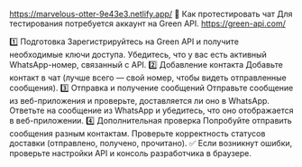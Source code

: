https://marvelous-otter-9e43e3.netlify.app/
🔹 Как протестировать чат
Для тестирования потребуется аккаунт на Green API. https://green-api.com/

1️⃣ Подготовка
Зарегистрируйтесь на Green API и получите необходимые ключи доступа.
Убедитесь, что у вас есть активный WhatsApp-номер, связанный с API.
2️⃣ Добавление контакта
Добавьте контакт в чат (лучше всего — свой номер, чтобы видеть отправленные сообщения).
3️⃣ Отправка и получение сообщений
Отправьте сообщение из веб-приложения и проверьте, доставляется ли оно в WhatsApp.
Ответьте на сообщение из WhatsApp и убедитесь, что оно отображается в веб-приложении.
4️⃣ Дополнительная проверка
Попробуйте отправить сообщения разным контактам.
Проверьте корректность статусов доставки (отправлено, получено, прочитано).
✅ Если возникнут ошибки, проверьте настройки API и консоль разработчика в браузере.
